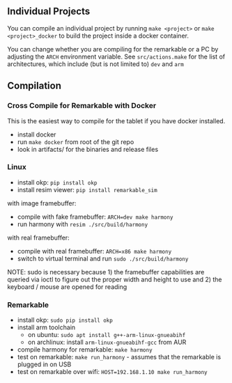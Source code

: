 ## Individual Projects

You can compile an individual project by running `make <project>` or `make
<project>_docker` to build the project inside a docker container.

You can change whether you are compiling for the remarkable or a PC by
adjusting the `ARCH` environment variable. See `src/actions.make` for the list
of architectures, which include (but is not limited to) `dev` and `arm`

## Compilation

### Cross Compile for Remarkable with Docker

This is the easiest way to compile for the tablet if you have docker installed.

* install docker
* run `make docker` from root of the git repo
* look in artifacts/ for the binaries and release files

### Linux

* install okp: `pip install okp`
* install resim viewer: `pip install remarkable_sim`

with image framebuffer:

* compile with fake framebuffer: `ARCH=dev make harmony`
* run harmony with `resim ./src/build/harmony`

with real framebuffer:

* compile with real framebuffer: `ARCH=x86 make harmony`
* switch to virtual terminal and run `sudo ./src/build/harmony`

NOTE: sudo is necessary because 1) the framebuffer capabilities are queried via
ioctl to figure out the proper width and height to use and 2) the keyboard /
mouse are opened for reading

### Remarkable

* install okp: `sudo pip install okp`
* install arm toolchain
  * on ubuntu: `sudo apt install g++-arm-linux-gnueabihf`
  * on archlinux: install `arm-linux-gnueabihf-gcc` from AUR
* compile harmony for remarkable: `make harmony`
* test on remarkable: `make run_harmony` - assumes that the remarkable is plugged in on USB
* test on remarkable over wifi: `HOST=192.168.1.10 make run_harmony`
